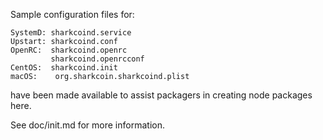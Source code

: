 Sample configuration files for:
```
SystemD: sharkcoind.service
Upstart: sharkcoind.conf
OpenRC:  sharkcoind.openrc
         sharkcoind.openrcconf
CentOS:  sharkcoind.init
macOS:    org.sharkcoin.sharkcoind.plist
```
have been made available to assist packagers in creating node packages here.

See doc/init.md for more information.
